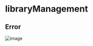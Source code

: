 # libraryManagement
## Error

![image](https://user-images.githubusercontent.com/46570973/213371477-8b06c3fe-1cd3-4d3c-bcea-ad8cfc6b5799.png)
